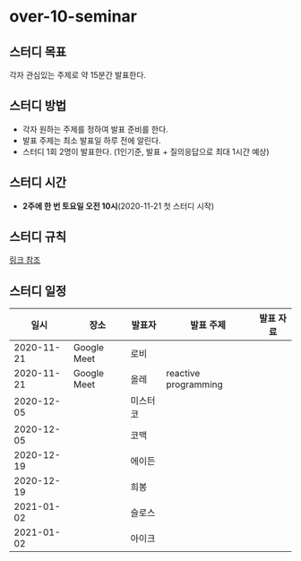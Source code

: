 # over-10-seminar
## 스터디 목표
각자 관심있는 주제로 약 15분간 발표한다.


## 스터디 방법
- 각자 원하는 주제를 정하여 발표 준비를 한다.
- 발표 주제는 최소 발표일 하루 전에 알린다.
- 스터디 1회 2명이 발표한다. (1인기준, 발표 + 질의응답으로 최대 1시간 예상)


## 스터디 시간
- **2주에 한 번 토요일 오전 10시**(2020-11-21 첫 스터디 시작)


## 스터디 규칙
[링크 참조](https://github.com/Over-10-Study/study-rule)


## 스터디 일정
| 일시       | 장소        | 발표자   | 발표 주제 | 발표 자료 |
|------------|-------------|----------|-----------|-----------|
| 2020-11-21 | Google Meet | 로비     |           |           |
| 2020-11-21 | Google Meet | 올레     |    reactive programming       |           |
| 2020-12-05 |             | 미스터코 |           |           |
| 2020-12-05 |             | 코맥     |           |           |
| 2020-12-19 |             | 에이든   |           |           |
| 2020-12-19 |             | 희봉     |           |           |
| 2021-01-02 |             | 슬로스   |           |           |
| 2021-01-02 |             | 아이크   |           |           |
